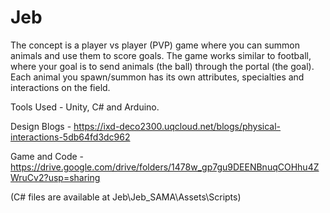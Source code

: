 # Jeb
The concept is a player vs player (PVP) game where you can summon animals and use them to score
goals. The game works similar to football, where your goal is to send animals (the ball) through the
portal (the goal). Each animal you spawn/summon has its own attributes, specialties and
interactions on the field.

Tools Used - Unity, C# and Arduino. 

Design Blogs - https://ixd-deco2300.uqcloud.net/blogs/physical-interactions-5db64fd3dc962

Game and Code - https://drive.google.com/drive/folders/1478w_gp7gu9DEENBnuqCOHhu4ZWruCv2?usp=sharing

(C# files are available at Jeb\Jeb_SAMA\Assets\Scripts)

